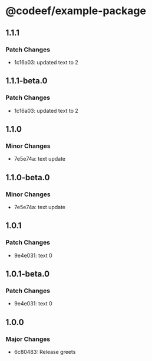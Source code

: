 # @codeef/example-package

## 1.1.1

### Patch Changes

- 1c16a03: updated text to 2

## 1.1.1-beta.0

### Patch Changes

- 1c16a03: updated text to 2

## 1.1.0

### Minor Changes

- 7e5e74a: text update

## 1.1.0-beta.0

### Minor Changes

- 7e5e74a: text update

## 1.0.1

### Patch Changes

- 9e4e031: text 0

## 1.0.1-beta.0

### Patch Changes

- 9e4e031: text 0

## 1.0.0

### Major Changes

- 6c80483: Release greets
